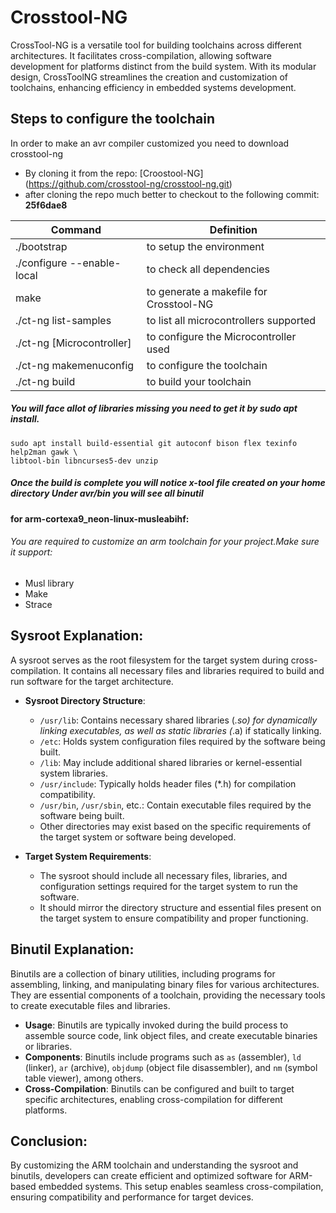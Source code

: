 # Crosstool-NG
CrossTool-NG is a versatile tool for building toolchains across different architectures. It facilitates cross-compilation, allowing software development for platforms distinct from the build system. With its modular design, CrossToolNG streamlines the creation and customization of toolchains, enhancing efficiency in embedded systems development.
## Steps to configure the toolchain
In order to make an avr compiler customized you need to download crosstool-ng
 - By cloning it from the repo: [Croostool-NG[]([https://github.com/yourusername/yourrepository)](https://github.com/crosstool-ng/crosstool-ng.git)
 - after cloning the repo much better to checkout to the following commit: **25f6dae8**

| Command | Definition |
| ------ | ------ |
| ./bootstrap | to setup the environment |
| ./configure --enable-local | to check all dependencies |
| make | to generate a makefile for Crosstool-NG |
| ./ct-ng list-samples | to list all microcontrollers supported |
| ./ct-ng [Microcontroller] | to configure the Microcontroller used |
| ./ct-ng makemenuconfig | to configure the toolchain |
| ./ct-ng build | to build your toolchain |
##### You will face allot of libraries missing you need to get it by sudo apt install.
```
sudo apt install build-essential git autoconf bison flex texinfo help2man gawk \
libtool-bin libncurses5-dev unzip
```
##### _Once the build is complete you will notice x-tool file created on your home directory Under avr/bin you will see all binutil_
#### for arm-cortexa9_neon-linux-musleabihf:
###### You are required to customize an arm toolchain for your project.Make sure it support:
 - Musl library
 - Make
 - Strace

## Sysroot Explanation:
A sysroot serves as the root filesystem for the target system during cross-compilation. It contains all necessary files and libraries required to build and run software for the target architecture.

- **Sysroot Directory Structure**: 
  - `/usr/lib`: Contains necessary shared libraries (*.so) for dynamically linking executables, as well as static libraries (*.a) if statically linking.
  - `/etc`: Holds system configuration files required by the software being built.
  - `/lib`: May include additional shared libraries or kernel-essential system libraries.
  - `/usr/include`: Typically holds header files (*.h) for compilation compatibility.
  - `/usr/bin`, `/usr/sbin`, etc.: Contain executable files required by the software being built.
  - Other directories may exist based on the specific requirements of the target system or software being developed.

- **Target System Requirements**:
  - The sysroot should include all necessary files, libraries, and configuration settings required for the target system to run the software.
  - It should mirror the directory structure and essential files present on the target system to ensure compatibility and proper functioning.

## Binutil Explanation:
Binutils are a collection of binary utilities, including programs for assembling, linking, and manipulating binary files for various architectures. They are essential components of a toolchain, providing the necessary tools to create executable files and libraries.

- **Usage**: Binutils are typically invoked during the build process to assemble source code, link object files, and create executable binaries or libraries.
- **Components**: Binutils include programs such as `as` (assembler), `ld` (linker), `ar` (archive), `objdump` (object file disassembler), and `nm` (symbol table viewer), among others.
- **Cross-Compilation**: Binutils can be configured and built to target specific architectures, enabling cross-compilation for different platforms.

## Conclusion:
By customizing the ARM toolchain and understanding the sysroot and binutils, developers can create efficient and optimized software for ARM-based embedded systems. This setup enables seamless cross-compilation, ensuring compatibility and performance for target devices.